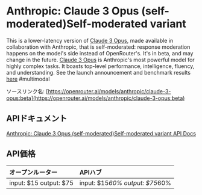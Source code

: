 # Anthropic: Claude 3 Opus (self-moderated)Self-moderated variant

This is a lower-latency version of [Claude 3 Opus](/models/anthropic/claude-3-opus), made available in collaboration with Anthropic, that is self-moderated: response moderation happens on the model's side instead of OpenRouter's. It's in beta, and may change in the future.
[Claude 3 Opus](/models/anthropic/claude-3-opus) is Anthropic's most powerful model for highly complex tasks. It boasts top-level performance, intelligence, fluency, and understanding.
See the launch announcement and benchmark results [here](https://www.anthropic.com/news/claude-3-family)
#multimodal

ソースリンク名: [https://openrouter.ai/models/anthropic/claude-3-opus:beta](https://openrouter.ai/models/anthropic/claude-3-opus:beta)

## APIドキュメント

[Anthropic: Claude 3 Opus (self-moderated)Self-moderated variant API Docs](../apis/ja/Anthropic:_Claude_3_Opus_(self-moderated)Self-moderated_variant.md)

## API価格

| オープンルーター | APIハブ |
|:---|:---|
| input: $15 output: $75 | input: $15*60% output: $75*60% |
